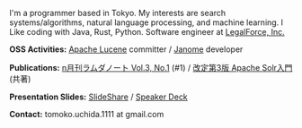 
I'm a programmer based in Tokyo. My interests are search systems/algorithms, natural language processing, and machine learning. I Like coding with Java, Rust, Python. Software engineer at [LegalForce, Inc.](https://legalforce-corp.com/)

**OSS Activities:** [Apache Lucene](https://lucene.apache.org/) committer / [Janome](https://mocobeta.github.io/janome/en/) developer

**Publications:** [n月刊ラムダノート Vol.3, No.1](https://www.lambdanote.com/collections/n/products/nmonthly-vol-3-no-1-2021) (#1) / [改定第3版 Apache Solr入門](https://gihyo.jp/book/2017/978-4-7741-8930-7) (共著)

**Presentation Slides:** [SlideShare](https://www.slideshare.net/tomokouchida505) / [Speaker Deck](https://speakerdeck.com/mocobeta)

**Contact:** tomoko.uchida.1111 at gmail.com
